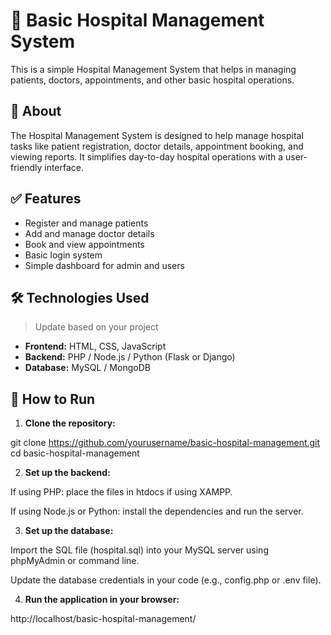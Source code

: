 # 🏥 Basic Hospital Management System

This is a simple Hospital Management System that helps in managing patients, doctors, appointments, and other basic hospital operations.

## 📖 About

The Hospital Management System is designed to help manage hospital tasks like patient registration, doctor details, appointment booking, and viewing reports. It simplifies day-to-day hospital operations with a user-friendly interface.

## ✅ Features

- Register and manage patients
- Add and manage doctor details
- Book and view appointments
- Basic login system
- Simple dashboard for admin and users

## 🛠️ Technologies Used

> Update based on your project

- **Frontend:** HTML, CSS, JavaScript
- **Backend:** PHP / Node.js / Python (Flask or Django)
- **Database:** MySQL / MongoDB

## 🚀 How to Run

1. **Clone the repository:**

git clone https://github.com/yourusername/basic-hospital-management.git
cd basic-hospital-management

2. **Set up the backend:**

If using PHP: place the files in htdocs if using XAMPP.

If using Node.js or Python: install the dependencies and run the server.

3. **Set up the database:**

Import the SQL file (hospital.sql) into your MySQL server using phpMyAdmin or command line.

Update the database credentials in your code (e.g., config.php or .env file).

4. **Run the application in your browser:**

http://localhost/basic-hospital-management/

